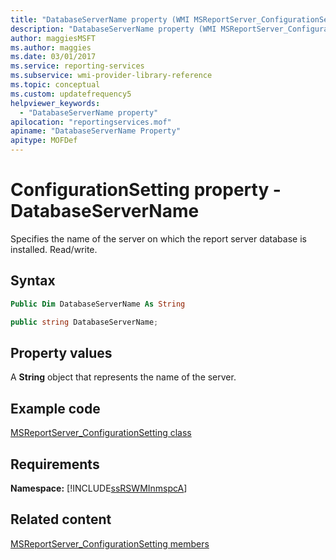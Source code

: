 ```yaml
---
title: "DatabaseServerName property (WMI MSReportServer_ConfigurationSetting)"
description: "DatabaseServerName property (WMI MSReportServer_ConfigurationSetting)"
author: maggiesMSFT
ms.author: maggies
ms.date: 03/01/2017
ms.service: reporting-services
ms.subservice: wmi-provider-library-reference
ms.topic: conceptual
ms.custom: updatefrequency5
helpviewer_keywords:
  - "DatabaseServerName property"
apilocation: "reportingservices.mof"
apiname: "DatabaseServerName Property"
apitype: MOFDef
---
```

# ConfigurationSetting property - DatabaseServerName
  Specifies the name of the server on which the report server database is installed. Read/write.  
  
## Syntax  
  
```vb  
Public Dim DatabaseServerName As String  
```  
  
```csharp  
public string DatabaseServerName;  
```  
  
## Property values  
 A **String** object that represents the name of the server.  
  
## Example code  
 [MSReportServer_ConfigurationSetting class](../../reporting-services/wmi-provider-library-reference/msreportserver-configurationsetting-class.md)  
  
## Requirements  
 **Namespace:** [!INCLUDE[ssRSWMInmspcA](../../includes/ssrswminmspca-md.md)]  
  
## Related content 
 [MSReportServer_ConfigurationSetting members](../../reporting-services/wmi-provider-library-reference/msreportserver-configurationsetting-members.md)  
  
  
